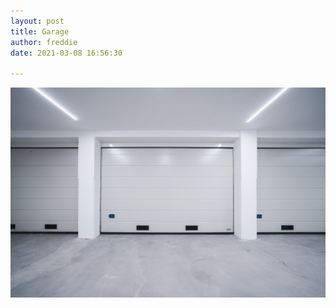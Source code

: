 ```yaml
---
layout: post
title: Garage
author: freddie
date: 2021-03-08 16:56:30

---
```

![](/assets/img/uploads/area-comune-box-2-3-4-1.jpg)